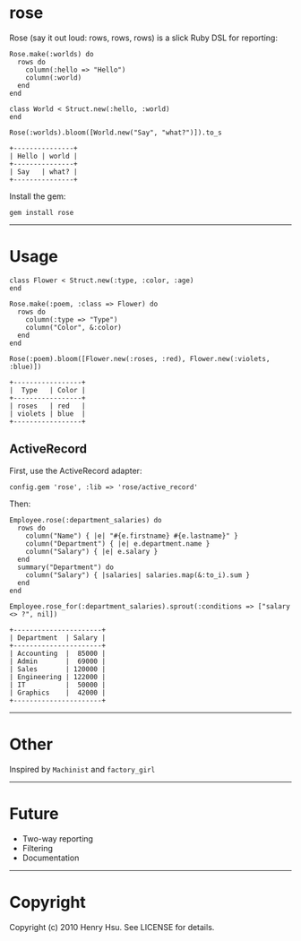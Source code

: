 # rose

Rose (say it out loud: rows, rows, rows) is a slick Ruby DSL for reporting:

    Rose.make(:worlds) do
      rows do
        column(:hello => "Hello")
        column(:world)
      end
    end
    
    class World < Struct.new(:hello, :world)
    end
    
    Rose(:worlds).bloom([World.new("Say", "what?")]).to_s
    
    +---------------+
    | Hello | world |
    +---------------+
    | Say   | what? |
    +---------------+

Install the gem:

    gem install rose


*****

# Usage

    class Flower < Struct.new(:type, :color, :age)
    end
    
    Rose.make(:poem, :class => Flower) do
      rows do
        column(:type => "Type")
        column("Color", &:color)
      end
    end
    
    Rose(:poem).bloom([Flower.new(:roses, :red), Flower.new(:violets, :blue)])
    
    +-----------------+
    |  Type   | Color |
    +-----------------+
    | roses   | red   |
    | violets | blue  |
    +-----------------+

## ActiveRecord

First, use the ActiveRecord adapter:

    config.gem 'rose', :lib => 'rose/active_record'

Then:
  
    Employee.rose(:department_salaries) do
      rows do
        column("Name") { |e| "#{e.firstname} #{e.lastname}" }
        column("Department") { |e| e.department.name }
        column("Salary") { |e| e.salary }
      end
      summary("Department") do
        column("Salary") { |salaries| salaries.map(&:to_i).sum }
      end
    end
    
    Employee.rose_for(:department_salaries).sprout(:conditions => ["salary <> ?", nil])
    
    +----------------------+
    | Department  | Salary |
    +----------------------+
    | Accounting  |  85000 |
    | Admin       |  69000 |
    | Sales       | 120000 |
    | Engineering | 122000 |
    | IT          |  50000 |
    | Graphics    |  42000 |
    +----------------------+

*****

# Other

Inspired by `Machinist` and `factory_girl`

*****

# Future

* Two-way reporting
* Filtering
* Documentation

*****

# Copyright

Copyright (c) 2010 Henry Hsu. See LICENSE for details.